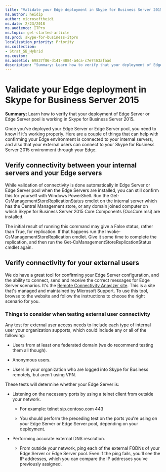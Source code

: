 ```yaml
---
title: "Validate your Edge deployment in Skype for Business Server 2015"
ms.author: heidip
author: microsoftheidi
ms.date: 2/23/2018
ms.audience: ITPro
ms.topic: get-started-article
ms.prod: skype-for-business-itpro
localization_priority: Priority
ms.collection: 
- Strat_SB_Hybrid
ms.custom: 
ms.assetid: 69837f86-d141-4884-a4ca-c7e7463afaad
description: "Summary: Learn how to verify that your deployment of Edge Server or Edge Server pool is working in Skype for Business Server 2015."
---
```


# Validate your Edge deployment in Skype for Business Server 2015
 
**Summary:** Learn how to verify that your deployment of Edge Server or Edge Server pool is working in Skype for Business Server 2015.
  
Once you've deployed your Edge Server or Edge Server pool, you need to know if it's working properly. Here are a couple of things that can help with confirming your Edge environment is connected to your internal servers, and also that your external users can connect to your Skype for Business Server 2015 environment through your Edge.
  
## Verify connectivity between your internal servers and your Edge servers

While validation of connectivity is done automatically in Edge Server or Edge Server pool when the Edge Servers are installed, you can still confirm this for yourself with Windows PowerShell. Run the Get-CsManagementStoreReplicationStatus cmdlet on the internal server which has the Central Management store, or any domain joined computer on which Skype for Business Server 2015 Core Components (OcsCore.msi) are installed.
  
The initial result of running this command may give a False status, rather than True, for replication. If that happens run the Invoke-CsManagementStoreReplication cmdlet. Give it some time to complete the replication, and then run the Get-CsManagementStoreReplicationStatus cmdlet again.
  
## Verify connectivity for your external users

We do have a great tool for confirming your Edge Server configuration, and the ability to connect, send and receive the correct messages for Edge Server scenarios. It's the [Remote Connectivity Anaylzer site](https://testconnectivity.microsoft.com/). This is a site that's managed and maintained by Microsoft Support. To use this tool, browse to the website and follow the instructions to choose the right scenario for you.
  
### Things to consider when testing external user connectivity

Any test for external user access needs to include each type of internal user your organization supports, which could include any or all of the following:
  
- Users from at least one federated domain (we do recommend testing them all though).
    
- Anonymous users.
    
- Users in your organization who are logged into Skype for Business remotely, but aren't using VPN.
    
These tests will determine whether your Edge Server is:
  
- Listening on the necessary ports by using a telnet client from outside your network.
    
  - For example: telnet sip.contoso.com 443
    
  - You should perform the preceding test on the ports you're using on your Edge Server or Edge Server pool, depending on your deployment.
    
- Performing accurate external DNS resolution.
    
  - From outside your network, ping each of the external FQDNs of your Edge Server or Edge Server pool. Even if the ping fails, you'll see the IP addresses, which you can compare the IP addresses you've previously assigned.
    

